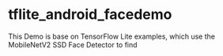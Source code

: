 # tflite_android_facedemo
This Demo is base on TensorFlow Lite examples, which use the MobileNetV2 SSD Face Detector to find 
